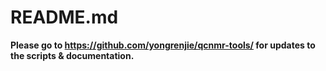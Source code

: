 # README.md

**Please go to https://github.com/yongrenjie/qcnmr-tools/ for updates to the scripts & documentation.**
